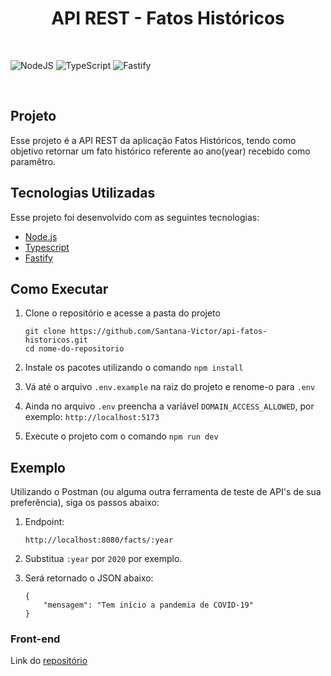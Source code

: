 <h1 align="center"> API REST - Fatos Históricos </h1>

<br>

![NodeJS](https://img.shields.io/badge/node.js-6DA55F?style=for-the-badge&logo=node.js&logoColor=white)
![TypeScript](https://img.shields.io/badge/typescript-%23007ACC.svg?style=for-the-badge&logo=typescript&logoColor=white)
![Fastify](https://img.shields.io/badge/fastify-%23000000.svg?style=for-the-badge&logo=fastify&logoColor=white)

<br>

## Projeto

Esse projeto é a API REST da aplicação Fatos Históricos, tendo como objetivo retornar um fato histórico referente ao ano(year) recebido como paramêtro.

## Tecnologias Utilizadas

Esse projeto foi desenvolvido com as seguintes tecnologias:

- [Node.js](https://nodejs.org/)
- [Typescript](https://www.typescriptlang.org/)
- [Fastify](https://github.com/fastify/fastify/)

## Como Executar

1. Clone o repositório e acesse a pasta do projeto

   ```shell
   git clone https://github.com/Santana-Victor/api-fatos-historicos.git
   cd nome-do-repositorio
   ```

2. Instale os pacotes utilizando o comando `npm install`

3. Vá até o arquivo `.env.example` na raiz do projeto e renome-o para `.env`

4. Ainda no arquivo `.env` preencha a variável `DOMAIN_ACCESS_ALLOWED`, por exemplo: `http://localhost:5173`

5. Execute o projeto com o comando `npm run dev`

## Exemplo

Utilizando o Postman (ou alguma outra ferramenta de teste de API's de sua preferência),
siga os passos abaixo:

1. Endpoint:

   ```shell
   http://localhost:8080/facts/:year
   ```

2. Substitua `:year` por `2020` por exemplo.

3. Será retornado o JSON abaixo:
   ```shell
   {
       "mensagem": "Tem início a pandemia de COVID-19"
   }
   ```

### Front-end

Link do [repositório](https://github.com/Santana-Victor/fatos-historicos.git)
